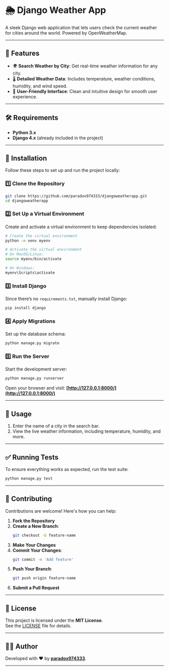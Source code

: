 

# 🌦️ Django Weather App

A sleek Django web application that lets users check the current weather for cities around the world. Powered by OpenWeatherMap.

---

## 🌟 Features

- 🌍 **Search Weather by City**: Get real-time weather information for any city.  
- 🌡️ **Detailed Weather Data**: Includes temperature, weather conditions, humidity, and wind speed.  
- 🎨 **User-Friendly Interface**: Clean and intuitive design for smooth user experience.

---

## 🛠️ Requirements

- **Python 3.x**
- **Django 4.x** (already included in the project)

---

## 🚀 Installation

Follow these steps to set up and run the project locally:

### 1️⃣ Clone the Repository

```bash
git clone https://github.com/paradox974333/djangoweatherapp.git
cd djangoweatherapp
```

### 2️⃣ Set Up a Virtual Environment

Create and activate a virtual environment to keep dependencies isolated:

```bash
# Create the virtual environment
python -m venv myenv

# Activate the virtual environment
# On MacOS/Linux:
source myenv/bin/activate

# On Windows:
myenv\Scripts\activate
```

### 3️⃣ Install Django

Since there’s no `requirements.txt`, manually install Django:

```bash
pip install django
```

### 4️⃣ Apply Migrations

Set up the database schema:

```bash
python manage.py migrate
```

### 5️⃣ Run the Server

Start the development server:

```bash
python manage.py runserver
```

Open your browser and visit: **[http://127.0.0.1:8000/](http://127.0.0.1:8000/)**

---

## 🎯 Usage

1. Enter the name of a city in the search bar.  
2. View the live weather information, including temperature, humidity, and more.  

---

## ✅ Running Tests

To ensure everything works as expected, run the test suite:

```bash
python manage.py test
```

---

## 🤝 Contributing

Contributions are welcome! Here's how you can help:

1. **Fork the Repository**  
2. **Create a New Branch**:  
   ```bash
   git checkout -b feature-name
   ```
3. **Make Your Changes**  
4. **Commit Your Changes**:  
   ```bash
   git commit -m 'Add feature'
   ```
5. **Push Your Branch**:  
   ```bash
   git push origin feature-name
   ```
6. **Submit a Pull Request**

---

## 📄 License

This project is licensed under the **MIT License**.  
See the [LICENSE](LICENSE) file for details.

---

## 👨‍💻 Author

Developed with ❤️ by **[paradox974333](https://github.com/paradox974333)**.  

---

